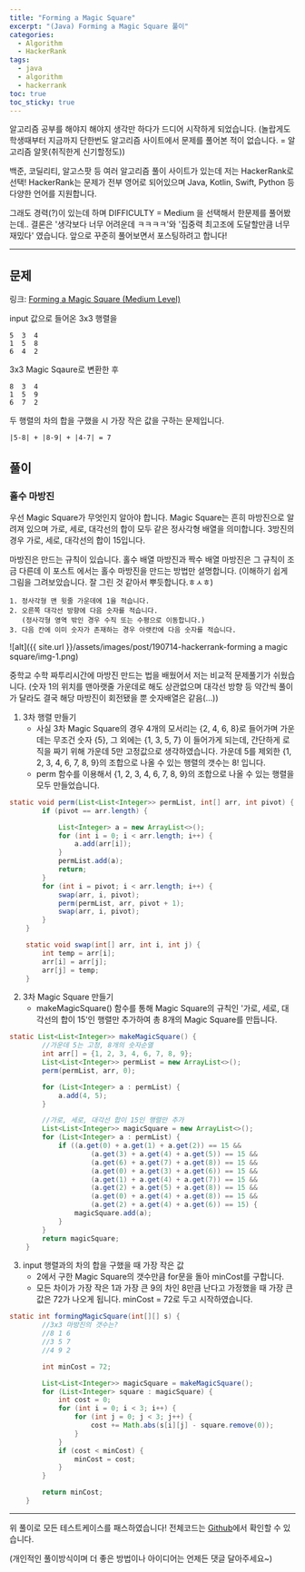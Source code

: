 ```yaml
---
title: "Forming a Magic Square"
excerpt: "(Java) Forming a Magic Square 풀이"
categories:
  - Algorithm
  - HackerRank
tags:
  - java
  - algorithm
  - hackerrank
toc: true
toc_sticky: true
---
```




알고리즘 공부를 해야지 해야지 생각만 하다가 드디어 시작하게 되었습니다.
(놀랍게도 학생때부터 지금까지 단한번도 알고리즘 사이트에서 문제를 풀어본 적이 없습니다. = 알고리즘 알못(취직한게 신기할정도))

백준, 코딜리티, 알고스팟 등 여러 알고리즘 풀이 사이트가 있는데 저는 HackerRank로 선택!
HackerRank는 문제가 전부 영어로 되어있으며 Java, Kotlin, Swift, Python 등 다양한 언어를 지원합니다.

그래도 경력(?)이 있는데 하며 DIFFICULTY = Medium 을 선택해서 한문제를 풀어봤는데..
결론은 '생각보다 너무 어려운데 ㅋㅋㅋㅋ'와 '집중력 최고조에 도달할만큼 너무 재밌다' 였습니다.
앞으로 꾸준히 풀어보면서 포스팅하려고 합니다! 

---

## 문제

링크: [Forming a Magic Square (Medium Level)](https://www.hackerrank.com/challenges/magic-square-forming/problem)

input 값으로 들어온 3x3 행렬을

    5  3  4
    1  5  8
    6  4  2

3x3 Magic Sqaure로 변환한 후

    8  3  4
    1  5  9
    6  7  2

두 행렬의 차의 합을 구했을 시 가장 작은 값을 구하는 문제입니다.

    |5-8| + |8-9| + |4-7| = 7





## 풀이
### 홀수 마방진
우선 Magic Square가 무엇인지 알아야 합니다.
Magic Square는 흔히 마방진으로 알려져 있으며 가로, 세로, 대각선의 합이 모두 같은 정사각형 배열을 의미합니다.
3방진의 경우 가로, 세로, 대각선의 합이 15입니다.

마방진은 만드는 규칙이 있습니다. 
홀수 배열 마방진과 짝수 배열 마방진은 그 규칙이 조금 다른데 이 포스트 에서는 홀수 마방진을 만드는 방법만 설명합니다.
(이해하기 쉽게 그림을 그려보았습니다. 잘 그린 것 같아서 뿌듯합니다.ㅎㅅㅎ)

    1. 정사각형 맨 윗줄 가운데에 1을 적습니다.
    2. 오른쪽 대각선 방향에 다음 숫자를 적습니다. 
       (정사각형 영역 밖인 경우 수직 또는 수평으로 이동합니다.)
    3. 다음 칸에 이미 숫자가 존재하는 경우 아랫칸에 다음 숫자를 적습니다.

![alt]({{ site.url }}/assets/images/post/190714-hackerrank-forming a magic square/img-1.png)

중학교 수학 짜투리시간에 마방진 만드는 법을 배웠어서 저는 비교적 문제풀기가 쉬웠습니다.
(숫자 1의 위치를 맨아랫줄 가운데로 해도 상관없으며 대각선 방향 등 약간씩 풀이가 달라도 결국 해당 마방진이 회전됐을 뿐 숫자배열은 같음(...))


1. 3차 행렬 만들기
    - 사실 3차 Magic Square의 경우 4개의 모서리는 {2, 4, 6, 8}로 들어가며 가운데는 무조건 숫자 {5}, 그 외에는 {1, 3, 5, 7} 이 들어가게 되는데, 간단하게 로직을 짜기 위해 가운데 5만 고정값으로 생각하였습니다. 
    가운데 5를 제외한 {1, 2, 3, 4, 6, 7, 8, 9}의 조합으로 나올 수 있는 행렬의 갯수는 8! 입니다.
    - perm 함수를 이용해서 {1, 2, 3, 4, 6, 7, 8, 9}의 조합으로 나올 수 있는 행렬을 모두 만들었습니다.
```java
static void perm(List<List<Integer>> permList, int[] arr, int pivot) {
        if (pivot == arr.length) {

            List<Integer> a = new ArrayList<>();
            for (int i = 0; i < arr.length; i++) {
                a.add(arr[i]);
            }
            permList.add(a);
            return;
        }
        for (int i = pivot; i < arr.length; i++) {
            swap(arr, i, pivot);
            perm(permList, arr, pivot + 1);
            swap(arr, i, pivot);
        }
    }

    static void swap(int[] arr, int i, int j) {
        int temp = arr[i];
        arr[i] = arr[j];
        arr[j] = temp;
    }
```
2. 3차 Magic Square 만들기
    - makeMagicSquare() 함수를 통해 Magic Square의 규칙인 '가로, 세로, 대각선의 합이 15'인 행렬만 추가하여 총 8개의 Magic Square를 만듭니다.
```java
static List<List<Integer>> makeMagicSquare() {
        //가운데 5는 고정, 8개의 숫자순열
        int arr[] = {1, 2, 3, 4, 6, 7, 8, 9};
        List<List<Integer>> permList = new ArrayList<>();
        perm(permList, arr, 0);

        for (List<Integer> a : permList) {
            a.add(4, 5);
        }

        //가로, 세로, 대각선 합이 15인 행렬만 추가
        List<List<Integer>> magicSquare = new ArrayList<>();
        for (List<Integer> a : permList) {
            if ((a.get(0) + a.get(1) + a.get(2)) == 15 &&
                    (a.get(3) + a.get(4) + a.get(5)) == 15 &&
                    (a.get(6) + a.get(7) + a.get(8)) == 15 &&
                    (a.get(0) + a.get(3) + a.get(6)) == 15 &&
                    (a.get(1) + a.get(4) + a.get(7)) == 15 &&
                    (a.get(2) + a.get(5) + a.get(8)) == 15 &&
                    (a.get(0) + a.get(4) + a.get(8)) == 15 &&
                    (a.get(2) + a.get(4) + a.get(6)) == 15) {
                magicSquare.add(a);
            }
        }
        return magicSquare;
    }
```

3. input 행렬과의 차의 합을 구했을 때 가장 작은 값
    - 2에서 구한 Magic Square의 갯수만큼 for문을 돌아 minCost를 구합니다.
    - 모든 차이가 가장 작은 1과 가장 큰 9의 차인 8만큼 난다고 가정했을 때 가장 큰 값은 72가 나오게 됩니다. minCost = 72로 두고 시작하였습니다.
```java
static int formingMagicSquare(int[][] s) {
        //3x3 마방진의 갯수는?
        //8 1 6
        //3 5 7
        //4 9 2

        int minCost = 72;

        List<List<Integer>> magicSquare = makeMagicSquare();
        for (List<Integer> square : magicSquare) {
            int cost = 0;
            for (int i = 0; i < 3; i++) {
                for (int j = 0; j < 3; j++) {
                    cost += Math.abs(s[i][j] - square.remove(0));
                }
            }
            if (cost < minCost) {
                minCost = cost;
            }
        }

        return minCost;
    }
```

***
위 풀이로 모든 테스트케이스를 패스하였습니다!
전체코드는 [Github](https://github.com/ejiaah/Algorithm-Practice/blob/master/HackerRank/(Java)%20Forming%20a%20Magic%20Square_190714.java)에서 확인할 수 있습니다.

(개인적인 풀이방식이며 더 좋은 방법이나 아이디어는 언제든 댓글 달아주세요~)

